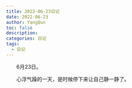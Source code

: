 ```yaml
---
title: 2022-06-23日记
date: 2022-06-23
author: YangQun
toc: false
description:
categories: 日记
tags:
  - 日记
---
```


&emsp;&emsp;6月23日。

&emsp;&emsp;心浮气躁的一天，是时候停下来让自己静一静了。
